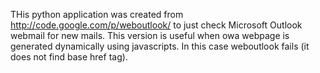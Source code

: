THis python application was created from http://code.google.com/p/weboutlook/ to just check Microsoft Outlook webmail for new mails. This version is useful when owa webpage is generated dynamically using javascripts. In this case weboutlook fails (it does not find base href tag).